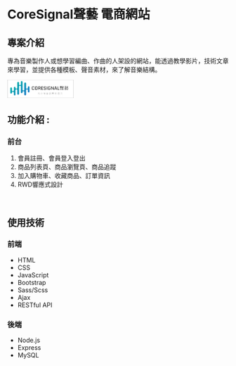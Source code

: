 CoreSignal聲藝 電商網站
=============================================================================================
專案介紹
------------------------------------------------------------------------------------------------------------------------------
專為音樂製作人或想學習編曲、作曲的人架設的網站，能透過教學影片，技術文章來學習，並提供各種模板、聲音素材，來了解音樂結構。


<img width="30%" src="https://github.com/billy851120/CoreSignal/blob/main/material/logo/Group%201.png" alt="">


功能介紹 :
----------------------------------------------------------------------------------------------------------------

### 前台
1. 會員註冊、會員登入登出
2. 商品列表頁、商品瀏覽頁、商品追蹤
3. 加入購物車、收藏商品、訂單資訊
4. RWD響應式設計
<img width="75%" src="https://github.com/billy851120/FunctionPop/blob/main/img/b3y0u-xjpgn.gif" alt="">











使用技術
----------------------------------------------------------------------------------------------------------------
### 前端
* HTML
* CSS
* JavaScript
* Bootstrap
* Sass/Scss
* Ajax
* RESTful API

### 後端
* Node.js
* Express
* MySQL
